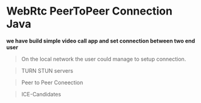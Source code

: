 # WebRtc PeerToPeer Connection Java

 **we have build simple video call app and set connection between two end user**

> On the local network the user could manage to setup connection. 

> TURN STUN servers

> Peer to Peer Coneection

> ICE-Candidates
> 
